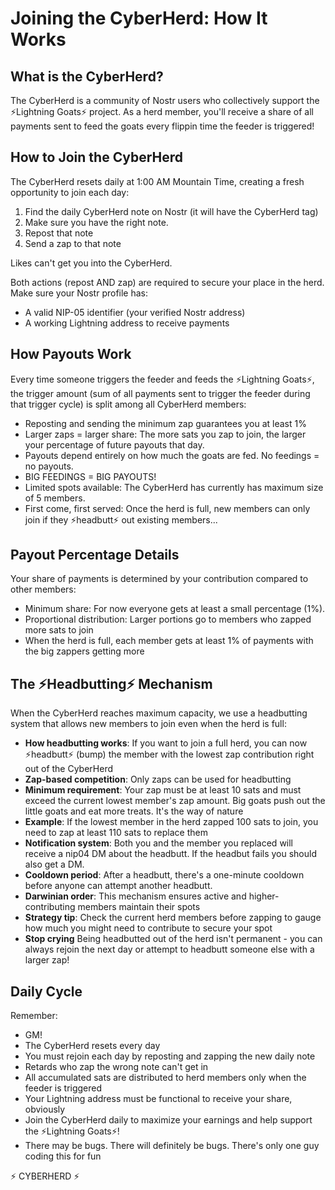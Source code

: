 # Joining the CyberHerd: How It Works

## What is the CyberHerd?

The CyberHerd is a community of Nostr users who collectively support the ⚡Lightning Goats⚡ project. As a herd member, you'll receive a share of all payments sent to feed the goats every flippin time the feeder is triggered!

## How to Join the CyberHerd

The CyberHerd resets daily at 1:00 AM Mountain Time, creating a fresh opportunity to join each day:

1. Find the daily CyberHerd note on Nostr (it will have the CyberHerd tag)
2. Make sure you have the right note.
3. Repost that note
4. Send a zap to that note

Likes can't get you into the CyberHerd.

Both actions (repost AND zap) are required to secure your place in the herd. Make sure your Nostr profile has:

- A valid NIP-05 identifier (your verified Nostr address)
- A working Lightning address to receive payments

## How Payouts Work

Every time someone triggers the feeder and feeds the ⚡Lightning Goats⚡, the trigger amount (sum of all payments sent to trigger the feeder during that trigger cycle) is split among all CyberHerd members:

- Reposting and sending the minimum zap guarantees you at least 1%
- Larger zaps = larger share: The more sats you zap to join, the larger your percentage of future payouts that day.
- Payouts depend entirely on how much the goats are fed.  No feedings = no payouts.
- BIG FEEDINGS = BIG PAYOUTS!
- Limited spots available: The CyberHerd has currently has maximum size of 5 members. 
- First come, first served: Once the herd is full, new members can only join if they ⚡headbutt⚡ out existing members...

## Payout Percentage Details

Your share of payments is determined by your contribution compared to other members:

- Minimum share: For now everyone gets at least a small percentage (1%).
- Proportional distribution: Larger portions go to members who zapped more sats to join
- When the herd is full, each member gets at least 1% of payments with the big zappers getting more

## The ⚡Headbutting⚡ Mechanism

When the CyberHerd reaches maximum capacity, we use a headbutting system that allows new members to join even when the herd is full:

- **How headbutting works**: If you want to join a full herd, you can now ⚡headbutt⚡ (bump) the member with the lowest zap contribution right out of the CyberHerd
- **Zap-based competition**: Only zaps can be used for headbutting
- **Minimum requirement**: Your zap must be at least 10 sats and must exceed the current lowest member's zap amount.  Big goats push out the little goats and eat more treats.  It's the way of nature
- **Example**: If the lowest member in the herd zapped 100 sats to join, you need to zap at least 110 sats to replace them
- **Notification system**: Both you and the member you replaced will receive a nip04 DM  about the headbutt.  If the headbut fails you should also get a DM.
- **Cooldown period**: After a headbutt, there's a one-minute cooldown before anyone can attempt another headbutt.
- **Darwinian order**: This mechanism ensures active and higher-contributing members maintain their spots
- **Strategy tip**: Check the current herd members before zapping to gauge how much you might need to contribute to secure your spot
- **Stop crying**  Being headbutted out of the herd isn't permanent - you can always rejoin the next day or attempt to headbutt someone else with a larger zap!

## Daily Cycle

Remember:

- GM!
- The CyberHerd resets every day
- You must rejoin each day by reposting and zapping the new daily note
- Retards who zap the wrong note can't get in
- All accumulated sats are distributed to herd members only when the feeder is triggered
- Your Lightning address must be functional to receive your share, obviously
- Join the CyberHerd daily to maximize your earnings and help support the ⚡Lightning Goats⚡!
- There may be bugs.  There will definitely be bugs.  There's only one guy coding this for fun

⚡ CYBERHERD ⚡